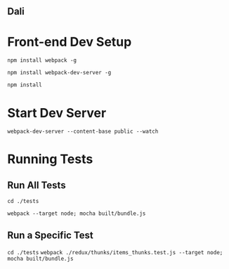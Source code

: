Dali
------------------------------------

# Front-end Dev Setup

`npm install webpack -g`

`npm install webpack-dev-server -g`

`npm install`

# Start Dev Server

`webpack-dev-server --content-base public --watch`

# Running Tests

## Run All Tests

`cd ./tests`

`webpack --target node; mocha built/bundle.js`

## Run a Specific Test

`cd ./tests`
`webpack ./redux/thunks/items_thunks.test.js --target node; mocha built/bundle.js`
